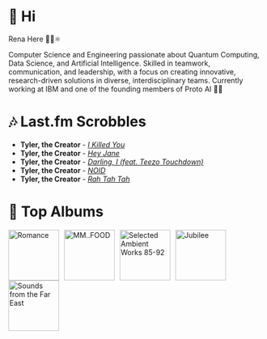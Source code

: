 # 👋 Hi

Rena Here 👩‍💻⚛️

Computer Science and Engineering passionate about Quantum Computing, Data Science, and Artificial Intelligence. Skilled in teamwork, communication, and leadership, with a focus on creating innovative, research-driven solutions in diverse, interdisciplinary teams.
Currently working at IBM and one of the founding members of Proto AI 🤖💪

# 🎶 Last.fm Scrobbles

- **Tyler, the Creator** - *[I Killed You](https://www.last.fm/music/Tyler,+the+Creator/_/I+Killed+You)*
- **Tyler, the Creator** - *[Hey Jane](https://www.last.fm/music/Tyler,+the+Creator/_/Hey+Jane)*
- **Tyler, the Creator** - *[Darling, I (feat. Teezo Touchdown)](https://www.last.fm/music/Tyler,+the+Creator/_/Darling,+I+(feat.+Teezo+Touchdown))*
- **Tyler, the Creator** - *[NOID](https://www.last.fm/music/Tyler,+the+Creator/_/NOID)*
- **Tyler, the Creator** - *[Rah Tah Tah](https://www.last.fm/music/Tyler,+the+Creator/_/Rah+Tah+Tah)*

# 📀 Top Albums

<a href='https://www.last.fm/music/Fontaines+D.C./Romance'><img src='https://lastfm.freetls.fastly.net/i/u/300x300/4f4ae1fdc6b81d93c41c0054d596ccf0.png' alt='Romance' title='Fontaines D.C. - Romance' width='100' style='margin-right: 10px;'></a><a href='https://www.last.fm/music/MF+DOOM/MM..FOOD'><img src='https://lastfm.freetls.fastly.net/i/u/300x300/037a94e241b54965a1470f4af163883d.png' alt='MM..FOOD' title='MF DOOM - MM..FOOD' width='100' style='margin-right: 10px;'></a><a href='https://www.last.fm/music/Aphex+Twin/Selected+Ambient+Works+85-92'><img src='https://lastfm.freetls.fastly.net/i/u/300x300/6f199a67803148cfb2cf2238b8fda0fb.jpg' alt='Selected Ambient Works 85-92' title='Aphex Twin - Selected Ambient Works 85-92' width='100' style='margin-right: 10px;'></a><a href='https://www.last.fm/music/Japanese+Breakfast/Jubilee'><img src='https://lastfm.freetls.fastly.net/i/u/300x300/5d93403fbc951b7d31fa80ff826b5180.jpg' alt='Jubilee' title='Japanese Breakfast - Jubilee' width='100' style='margin-right: 10px;'></a><a href='https://www.last.fm/music/Soichi+Terada/Sounds+from+the+Far+East'><img src='https://lastfm.freetls.fastly.net/i/u/300x300/782265e2c22e579400fdebb7655718a8.png' alt='Sounds from the Far East' title='Soichi Terada - Sounds from the Far East' width='100' style='margin-right: 10px;'></a>